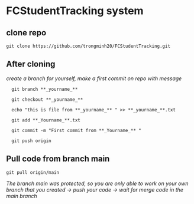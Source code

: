 # FCStudentTracking system

## clone repo
```
git clone https://github.com/trongminh20/FCStudentTracking.git
```

## After cloning

*create a branch for yourself, make a first commit on repo with message* <br>
```  
  git branch **_yourname_**
  
  git checkout **_yourname_**

  echo "this is file from **_yourname_** " >> **_yourname_**.txt

  git add **_Yourname_**.txt

  git commit -m "First commit from **_Yourname_** "

  git push origin
```
## Pull code from branch main
```
git pull origin/main 
```

_The branch main was protected, so you are only able to work on your own branch that you created -> push your code 
-> wait for merge code in the main branch_ 


